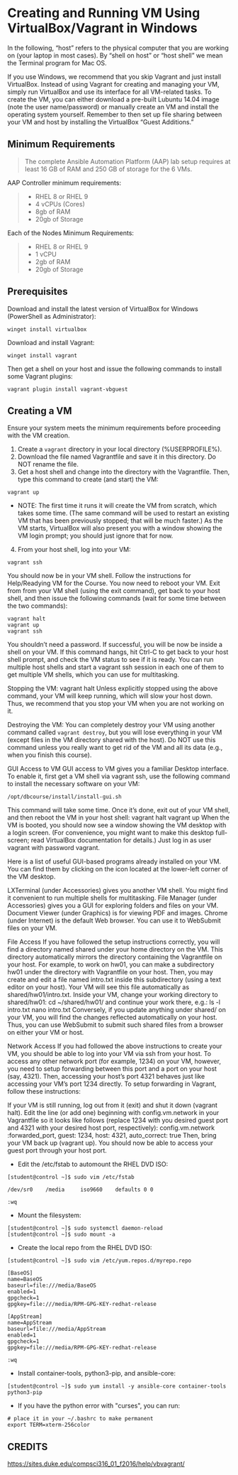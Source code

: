 # Creating and Running VM Using VirtualBox/Vagrant in Windows
In the following, “host” refers to the physical computer that you are working on (your laptop in most cases). By “shell on host” or “host shell” we mean the Terminal program for Mac OS.

If you use Windows, we recommend that you skip Vagrant and just install VirtualBox. Instead of using Vagrant for creating and managing your VM, simply run VirtualBox and use its interface for all VM-related tasks. To create the VM, you can either download a pre-built Lubuntu 14.04 image (note the user name/password) or manually create an VM and install the operating system yourself. Remember to then set up file sharing between your VM and host by installing the VirtualBox “Guest Additions.”

## Minimum Requirements
> The complete Ansible Automation Platform (AAP) lab setup requires at least 16 GB of RAM and 250 GB of storage for the 6 VMs.

AAP Controller minimum requirements:
> - RHEL 8 or RHEL 9
> - 4 vCPUs (Cores)
> - 8gb of RAM
> - 20gb of Storage

Each of the Nodes Minimum Requirements:
> - RHEL 8 or RHEL 9
> - 1 vCPU
> - 2gb of RAM
> - 20gb of Storage

## Prerequisites
Download and install the latest version of VirtualBox for Windows (PowerShell as Administrator):
```
winget install virtualbox
```
Download and install Vagrant:
```
winget install vagrant
```
Then get a shell on your host and issue the following commands to install some Vagrant plugins:
```
vagrant plugin install vagrant-vbguest
```

## Creating a VM
Ensure your system meets the minimum requirements before proceeding with the VM creation.

1) Create a ```vagrant``` directory in your local directory (%USERPROFILE%).
2) Download the file named Vagrantfile and save it in this directory. Do NOT rename the file.
3) Get a host shell and change into the directory with the Vagrantfile. Then, type this command to create (and start) the VM:
```
vagrant up
```

* NOTE: The first time it runs it will create the VM from scratch, which takes some time. (The same command will be used to restart an existing VM that has been previously stopped; that will be much faster.) As the VM starts, VirtualBox will also present you with a window showing the VM login prompt; you should just ignore that for now.

4) From your host shell, log into your VM:
```
vagrant ssh
```

You should now be in your VM shell. Follow the instructions for Help/Readying VM for the Course.
You now need to reboot your VM. Exit from from your VM shell (using the exit command), get back to your host shell, and then issue the following commands (wait for some time between the two commands):

```
vagrant halt
vagrant up
vagrant ssh
```

You shouldn’t need a password. If successful, you will be now be inside a shell on your VM. If this command hangs, hit Ctrl-C to get back to your host shell prompt, and check the VM status to see if it is ready. You can run multiple host shells and start a vagrant ssh session in each one of them to get multiple VM shells, which you can use for multitasking.

Stopping the VM:
vagrant halt
Unless explicitly stopped using the above command, your VM will keep running, which will slow your host down. Thus, we recommend that you stop your VM when you are not working on it.

Destroying the VM:
You can completely destroy your VM using another command called ```vagrant destroy```, but you will lose everything in your VM (except files in the VM directory shared with the host). Do NOT use this command unless you really want to get rid of the VM and all its data (e.g., when you finish this course).

GUI Access to VM
GUI access to VM gives you a familiar Desktop interface. To enable it, first get a VM shell via vagrant ssh, use the following command to install the necessary software on your VM:
```
/opt/dbcourse/install/install-gui.sh
```

This command will take some time. Once it’s done, exit out of your VM shell, and then reboot the VM in your host shell:
vagrant halt
vagrant up
When the VM is booted, you should now see a window showing the VM desktop with a login screen. (For convenience, you might want to make this desktop full-screen; read VirtualBox documentation for details.) Just log in as user vagrant with password vagrant.

Here is a list of useful GUI-based programs already installed on your VM. You can find them by clicking on the icon located at the lower-left corner of the VM desktop.

LXTerminal (under Accessories) gives you another VM shell. You might find it convenient to run multiple shells for multitasking.
File Manager (under Accessories) gives you a GUI for exploring folders and files on your VM.
Document Viewer (under Graphics) is for viewing PDF and images.
Chrome (under Internet) is the default Web browser. You can use it to WebSubmit files on your VM.

File Access
If you have followed the setup instructions correctly, you will find a directory named shared under your home directory on the VM. This directory automatically mirrors the directory containing the Vagrantfile on your host. For example, to work on hw01, you can make a subdirectory hw01 under the directory with Vagrantfile on your host. Then, you may create and edit a file named intro.txt inside this subdirectory (using a text editor on your host). Your VM will see this file automatically as shared/hw01/intro.txt. Inside your VM, change your working directory to shared/hw01:
cd ~/shared/hw01/
and continue your work there, e.g.:
ls -l intro.txt
nano intro.txt
Conversely, if you update anything under shared/ on your VM, you will find the changes reflected automatically on your host. Thus, you can use WebSubmit to submit such shared files from a browser on either your VM or host.

Network Access
If you had followed the above instructions to create your VM, you should be able to log into your VM via ssh from your host. To access any other network port (for example, 1234) on your VM, however, you need to setup forwarding between this port and a port on your host (say, 4321). Then, accessing your host’s port 4321 behaves just like accessing your VM’s port 1234 directly. To setup forwarding in Vagrant, follow these instructions:

If your VM is still running, log out from it (exit) and shut it down (vagrant halt).
Edit the line (or add one) beginning with config.vm.network in your Vagrantfile so it looks like follows (replace 1234 with you desired guest port and 4321 with your desired host port, respectively):
config.vm.network :forwarded_port, guest: 1234, host: 4321, auto_correct: true
Then, bring your VM back up (vagrant up). You should now be able to access your guest port through your host port.

* Edit the /etc/fstab to automount the RHEL DVD ISO:
```
[student@control ~]$ sudo vim /etc/fstab

/dev/sr0    /media     iso9660    defaults 0 0

:wq
```

* Mount the filesystem:
```
[student@control ~]$ sudo systemctl daemon-reload
[student@control ~]$ sudo mount -a
```

* Create the local repo from the RHEL DVD ISO:
```
[student@control ~]$ sudo vim /etc/yum.repos.d/myrepo.repo

[BaseOS]
name=BaseOS
baseurl=file:///media/BaseOS
enabled=1
gpgcheck=1
gpgkey=file:///media/RPM-GPG-KEY-redhat-release

[AppStream]
name=AppStream
baseurl=file:///media/AppStream
enabled=1
gpgcheck=1
gpgkey=file:///media/RPM-GPG-KEY-redhat-release

:wq
```

* Install container-tools, python3-pip, and ansible-core:
```
[student@control ~]$ sudo yum install -y ansible-core container-tools python3-pip
```

* If you have the python error with "curses", you can run:
```
# place it in your ~/.bashrc to make permanent
export TERM=xterm-256color
```

## CREDITS ##
https://sites.duke.edu/compsci316_01_f2016/help/vbvagrant/

